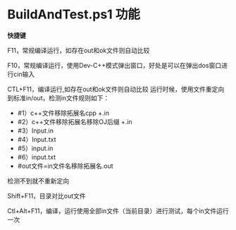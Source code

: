 # BuildAndTest.ps1 功能

**快捷键**

F11，常规编译运行，如存在out和ok文件则自动比较

F10，常规编译运行，使用Dev-C++模式弹出窗口，好处是可以在弹出dos窗口进行cin输入

CTL+F11，编译运行,如存在out和ok文件则自动比较
运行时候，使用文件重定向到标准in/out，检测in文件规则如下：
* #1）c++文件移除拓展名cpp +.in
* #2）c++文件移除拓展名移除OJ后缀 +.in
* #3）Input.in
* #4）Input.txt
* #5）input.in
* #6）input.txt
* #out文件=in文件名移除拓展名.out

检测不到就不重新定向

Shift+F11，目录对比out文件

Ctl+Alt+F11，编译，运行使用全部in文件（当前目录）进行测试，每个in文件运行一次